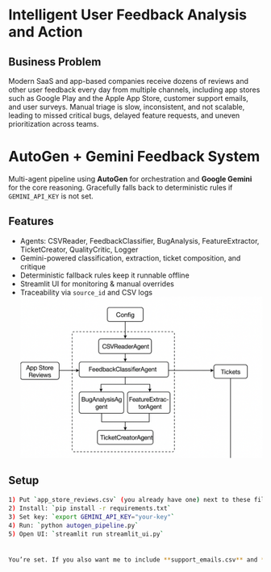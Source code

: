 
# Intelligent User Feedback Analysis and Action 
## Business Problem 
Modern SaaS and app-based companies receive dozens of reviews and other user feedback every day from multiple channels, including app stores such as Google Play and the Apple App Store, customer support emails, and user surveys. Manual triage is slow, inconsistent, and not scalable, leading to missed critical bugs, delayed feature requests, and uneven prioritization across teams.

# AutoGen + Gemini Feedback System

Multi-agent pipeline using **AutoGen** for orchestration and **Google Gemini** for the core reasoning.
Gracefully falls back to deterministic rules if `GEMINI_API_KEY` is not set.

## Features
- Agents: CSVReader, FeedbackClassifier, BugAnalysis, FeatureExtractor, TicketCreator, QualityCritic, Logger
- Gemini-powered classification, extraction, ticket composition, and critique
- Deterministic fallback rules keep it runnable offline
- Streamlit UI for monitoring & manual overrides
- Traceability via `source_id` and CSV logs
![Architecture Design](archdesign.png)
## Setup
```bash
1) Put `app_store_reviews.csv` (you already have one) next to these files.
2) Install: `pip install -r requirements.txt`
3) Set key: `export GEMINI_API_KEY="your-key"`
4) Run: `python autogen_pipeline.py` 
5) Open UI: `streamlit run streamlit_ui.py`


You’re set. If you also want me to include **support_emails.csv** and **expected_classifications.csv** generators (matching your capstone spec), say the word and I’ll drop them in as extra scripts.   
